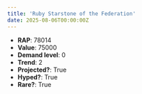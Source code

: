 ```yaml
---
title: 'Ruby Starstone of the Federation'
date: 2025-08-06T00:00:00Z
---
```

- **RAP**: 78014
- **Value**: 75000
- **Demand level**: 0
- **Trend**: 2
- **Projected?**: True
- **Hyped?**: True
- **Rare?**: True
